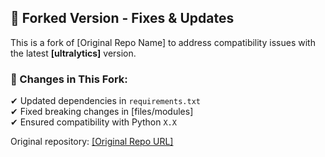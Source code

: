 ## 🚀 Forked Version - Fixes & Updates  

This is a fork of [Original Repo Name] to address compatibility issues with the latest **[ultralytics]** version.  

### 🔧 Changes in This Fork:  
✔ Updated dependencies in `requirements.txt`  
✔ Fixed breaking changes in [files/modules]  
✔ Ensured compatibility with Python `X.X`  

Original repository: [[Original Repo URL]](https://github.com/AhmedIbrahimai/Speed-estimation-and-counting-using-YOLO11)
